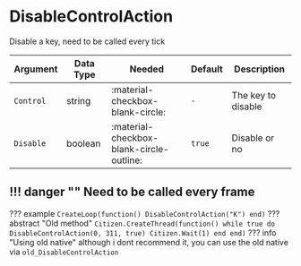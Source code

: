 # DisableControlAction
Disable a key, need to be called every tick

| Argument              | Data Type                            | Needed                    | Default         | Description
| ----------------------| ------------------------------------ | ------------------------- |-----------------|-------------
| `Control`                | string | :material-checkbox-blank-circle: | `-` | The key to disable
| `Disable`                | boolean | :material-checkbox-blank-circle-outline: | `true` | Disable or no

!!! danger ""
    Need to be called every frame
---
??? example
    ```
    CreateLoop(function()
        DisableControlAction("K")
    end)
    ```
??? abstract "Old method"
    ```
    Citizen.CreateThread(function()
        while true do
            DisableControlAction(0, 311, true)
            Citizen.Wait(1)
        end
    end)
    ```
    ??? info "Using old native"
        although i dont recommend it, you can use the old native via `old_DisableControlAction`
